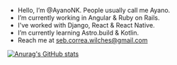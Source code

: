- Hello, I’m @AyanoNK. People usually call me Ayano.
- I’m currently working in Angular & Ruby on Rails.
- I've worked with Django, React & React Native.
- I’m currently learning Astro.build & Kotlin.
- Reach me at seb.correa.wilches@gmail.com

[![Anurag's GitHub stats](https://github-readme-stats.vercel.app/api?username=AyanoNK)](https://github.com/anuraghazra/github-readme-stats)
<!---
AyanoNK/AyanoNK is a ✨ special ✨ repository because its `README.md` (this file) appears on your GitHub profile.
You can click the Preview link to take a look at your changes.
--->
